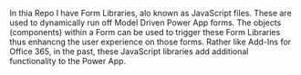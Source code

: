 In thia Repo I have Form Libraries, alo known as JavaScript files. These are used to dynamically run off Model Driven Power App forms. The objects (components) within a Form can be used to trigger these Form Libraries thus enhancng the user experience on those forms. Rather like Add-Ins for Office 365, in the past, these JavaScript libraries add additional functionality to the Power App. 


